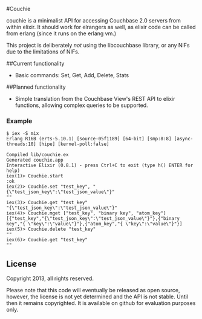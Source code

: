 #Couchie

couchie is a minimalist API for accessing Couchbase 2.0 servers from within elixir. It should work for elrangers as well, as elixir code can be called from erlang (since it runs on the erlang vm.)

This project is deliberately *not* using the libcouchbase library, or any NIFs due to the limitations of NIFs.


##Current functionality
- Basic commands: Set, Get, Add, Delete, Stats

##Planned functionality
- Simple translation from the Couchbase View's REST API to elixir functions, allowing complex queries to be supported.

### Example

	$ iex -S mix
	Erlang R16B (erts-5.10.1) [source-05f1189] [64-bit] [smp:8:8] [async-threads:10] [hipe] [kernel-poll:false]

	Compiled lib/couchie.ex
	Generated couchie.app
	Interactive Elixir (0.8.1) - press Ctrl+C to exit (type h() ENTER for help)
	iex(1)> Couchie.start
	:ok
	iex(2)> Couchie.set "test_key", "{\"test_json_key\":\"test_json_value\"}"
	""
	iex(3)> Couchie.get "test_key"
	"{\"test_json_key\":\"test_json_value\"}"
	iex(4)> Couchie.mget ["test_key", "binary key", "atom_key"]
	[{"test_key","{\"test_json_key\":\"test_json_value\"}"},{"binary key","{ \"key\":\"value\"}"},{"atom_key","{ \"key\":\"value\"}"}]
	iex(5)> Couchie.delete "test_key"
	""
	iex(6)> Couchie.get "test_key"
	""

## License

Copyright 2013, all rights reserved.  

Please note that this code will eventually be released as open source, however, 
the license is not yet determined and the API is not stable. Until then it remains copyrighted.
It is available on github for evaluation purposes only.
